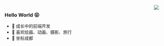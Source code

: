 <img align="right" src="https://github-readme-stats.vercel.app/api?username=zzdoreen&show_icons=true&icon_color=F1E05A&text_color=fff&bg_color=4a569d&title_color=fff" />

### Hello World 😝

- 👻 成长中的前端开发
- 🎨 喜欢绘画、动画、摄影、旅行
- 🚩 坐标成都
